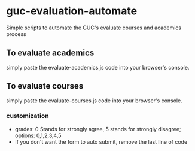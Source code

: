 # guc-evaluation-automate
Simple scripts to automate the GUC's evaluate courses and academics process

## To evaluate academics
simply paste the evaluate-academics.js code into your browser's console.

## To evaluate courses
simply paste the evaluate-courses.js code into your browser's console.

### customization
- grades: 0 Stands for strongly agree, 5 stands for strongly disagree; options: 0,1,2,3,4,5
- If you don't want the form to auto submit, remove the last line of code
